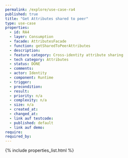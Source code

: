 ```yaml
---
permalink: /explore/use-case-ra4
published: true
title: "Get Attributes shared to peer"
type: use-case
properties:
  - id: RA4
  - layer: Consumption
  - facade: AttributesFacade
  - function: getSharedToPeerAttributes
  - description:
  - feature category: Cross-identity attribute sharing
  - tech category: Attributes
  - status: DONE
  - comments:
  - actor: Identity
  - component: Runtime
  - trigger:
  - precondition:
  - result:
  - priority: n/a
  - complexity: n/a
  - size: n/a
  - created_at:
  - changed_at:
  - link auf testcode:
  - published: default
  - link auf demo:
require:
required_by:
---
```


{% include properties_list.html %}
